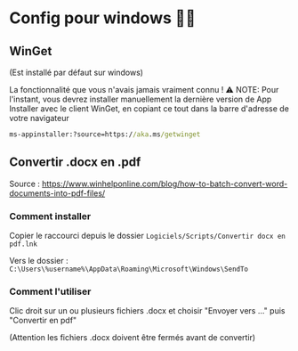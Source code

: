 # Config pour windows 🐱‍👤

## WinGet 
(Est installé par défaut sur windows) 

La fonctionnalité que vous n'avais jamais vraiment connu !
⚠️ NOTE: Pour l'instant, vous devrez installer manuellement la dernière version de App Installer avec le client WinGet, en copiant ce tout dans la barre d'adresse de votre navigateur
```cmd
ms-appinstaller:?source=https://aka.ms/getwinget
```

## Convertir .docx en .pdf
Source : https://www.winhelponline.com/blog/how-to-batch-convert-word-documents-into-pdf-files/

### Comment installer 
Copier le raccourci depuis le dossier 
`Logiciels/Scripts/Convertir docx en pdf.lnk`

Vers le dossier : `C:\Users\%username%\AppData\Roaming\Microsoft\Windows\SendTo`

### Comment l'utiliser 
Clic droit sur un ou plusieurs fichiers .docx et choisir "Envoyer vers ..." puis "Convertir en pdf"

(Attention les fichiers .docx doivent être fermés avant de convertir)